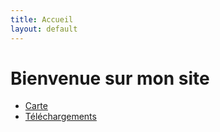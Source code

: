 ```yaml
---
title: Accueil
layout: default
---
```


# Bienvenue sur mon site

- [Carte](map)
- [Téléchargements](downloads)
